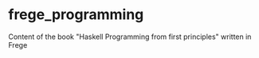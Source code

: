 # frege_programming
Content of the book "Haskell Programming from first principles" written in Frege
